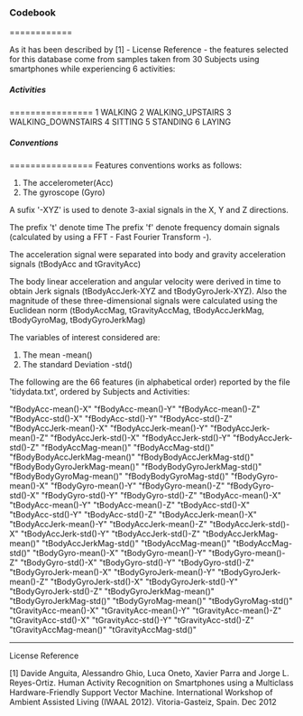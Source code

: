 ### Codebook 
============

As it has been described by [1] - License Reference - the features selected for this database come from samples taken from 30 Subjects using smartphones while experiencing 6 activities:

##### Activities
================
1 WALKING
2 WALKING_UPSTAIRS
3 WALKING_DOWNSTAIRS
4 SITTING
5 STANDING
6 LAYING

##### Conventions
================
Features conventions works as follows:

1. The accelerometer(Acc)
2. The gyroscope (Gyro)
 
A sufix '-XYZ' is used to denote 3-axial signals in the X, Y and Z directions. 

The prefix 't' denote time
The prefix 'f' denote frequency domain signals (calculated by using a FFT - Fast Fourier Transform -).

The acceleration signal were separated into body and gravity acceleration signals (tBodyAcc and tGravityAcc)

The body linear acceleration and angular velocity were derived in time to obtain Jerk signals (tBodyAccJerk-XYZ and tBodyGyroJerk-XYZ). Also the magnitude of these three-dimensional signals were calculated using the Euclidean norm (tBodyAccMag, tGravityAccMag, tBodyAccJerkMag, tBodyGyroMag, tBodyGyroJerkMag)

The variables of interest considered are:

1. The mean -mean()
2. The standard Deviation -std()

The following are the 66 features (in alphabetical order) reported by the file 'tidydata.txt', ordered by Subjects and Activities:

"fBodyAcc-mean()-X"
"fBodyAcc-mean()-Y"
"fBodyAcc-mean()-Z"
"fBodyAcc-std()-X"
"fBodyAcc-std()-Y"
"fBodyAcc-std()-Z"
"fBodyAccJerk-mean()-X"
"fBodyAccJerk-mean()-Y"
"fBodyAccJerk-mean()-Z"
"fBodyAccJerk-std()-X"
"fBodyAccJerk-std()-Y"
"fBodyAccJerk-std()-Z"
"fBodyAccMag-mean()"
"fBodyAccMag-std()"
"fBodyBodyAccJerkMag-mean()"
"fBodyBodyAccJerkMag-std()"
"fBodyBodyGyroJerkMag-mean()"
"fBodyBodyGyroJerkMag-std()"
"fBodyBodyGyroMag-mean()"
"fBodyBodyGyroMag-std()"
"fBodyGyro-mean()-X"
"fBodyGyro-mean()-Y"
"fBodyGyro-mean()-Z"
"fBodyGyro-std()-X"
"fBodyGyro-std()-Y"
"fBodyGyro-std()-Z"
"tBodyAcc-mean()-X"
"tBodyAcc-mean()-Y"
"tBodyAcc-mean()-Z"
"tBodyAcc-std()-X"
"tBodyAcc-std()-Y"
"tBodyAcc-std()-Z"
"tBodyAccJerk-mean()-X"
"tBodyAccJerk-mean()-Y"
"tBodyAccJerk-mean()-Z"
"tBodyAccJerk-std()-X"
"tBodyAccJerk-std()-Y"
"tBodyAccJerk-std()-Z"
"tBodyAccJerkMag-mean()"
"tBodyAccJerkMag-std()"
"tBodyAccMag-mean()"
"tBodyAccMag-std()"
"tBodyGyro-mean()-X"
"tBodyGyro-mean()-Y"
"tBodyGyro-mean()-Z"
"tBodyGyro-std()-X"
"tBodyGyro-std()-Y"
"tBodyGyro-std()-Z"
"tBodyGyroJerk-mean()-X"
"tBodyGyroJerk-mean()-Y"
"tBodyGyroJerk-mean()-Z"
"tBodyGyroJerk-std()-X"
"tBodyGyroJerk-std()-Y"
"tBodyGyroJerk-std()-Z"
"tBodyGyroJerkMag-mean()"
"tBodyGyroJerkMag-std()"
"tBodyGyroMag-mean()"
"tBodyGyroMag-std()"
"tGravityAcc-mean()-X"
"tGravityAcc-mean()-Y"
"tGravityAcc-mean()-Z"
"tGravityAcc-std()-X"
"tGravityAcc-std()-Y"
"tGravityAcc-std()-Z"
"tGravityAccMag-mean()"
"tGravityAccMag-std()"

---------------------------------------------------------------------------------
License Reference

[1] Davide Anguita, Alessandro Ghio, Luca Oneto, Xavier Parra and Jorge L. Reyes-Ortiz. Human Activity Recognition on Smartphones using a Multiclass Hardware-Friendly Support Vector Machine. International Workshop of Ambient Assisted Living (IWAAL 2012). Vitoria-Gasteiz, Spain. Dec 2012
